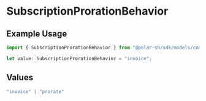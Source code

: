 # SubscriptionProrationBehavior

## Example Usage

```typescript
import { SubscriptionProrationBehavior } from "@polar-sh/sdk/models/components/subscriptionprorationbehavior.js";

let value: SubscriptionProrationBehavior = "invoice";
```

## Values

```typescript
"invoice" | "prorate"
```